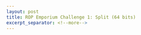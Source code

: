 ```yaml
---
layout: post
title: ROP Emporium Challenge 1: Split (64 bits)
excerpt_separator: <!--more-->
---
```



<!--more-->